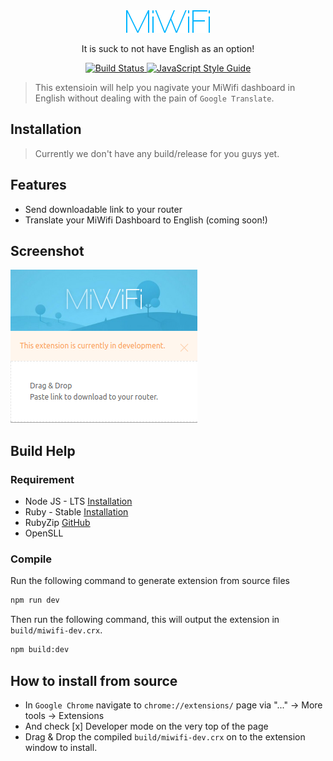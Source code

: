 <div style="text-align: center;">
  <img src="screens/logo.png" alt="MiWifiLogo">
  <br>
  <p>It is suck to not have English as an option!</p>
  <a href="https://travis-ci.org/socheatsok78/mi-wifi-en">
    <img src="https://travis-ci.org/socheatsok78/mi-wifi-en.svg?branch=master" alt="Build Status">
  </a>
  <a href="https://standardjs.com">
    <img src="https://img.shields.io/badge/code_style-standard-brightgreen.svg" alt="JavaScript Style Guide">
  </a>
  <br>
</div>

> This extensioin will help you nagivate your MiWifi dashboard in English without dealing with the pain of `Google Translate`.

## Installation

> Currently we don't have any build/release for you guys yet.

## Features
- Send downloadable link to your router
- Translate your MiWifi Dashboard to English (coming soon!)

## Screenshot
![MiWifi](screens/popup.png)

## Build Help

### Requirement

- Node JS - LTS [Installation](https://github.com/creationix/nvm)
- Ruby - Stable [Installation](https://www.digitalocean.com/community/tutorials/how-to-install-ruby-on-rails-with-rvm-on-ubuntu-16-04)
- RubyZip [GitHub](https://github.com/rubyzip/rubyzip)
- OpenSLL

### Compile

Run the following command to generate extension from source files

```sh
npm run dev
```

Then run the following command, this will output the extension in `build/miwifi-dev.crx`.

```sh
npm build:dev
```

## How to install from source

- In `Google Chrome` navigate to `chrome://extensions/` page via "..." -> More tools -> Extensions
- And check [x] Developer mode on the very top of the page
- Drag & Drop the compiled `build/miwifi-dev.crx` on to the extension window to install.
